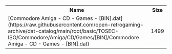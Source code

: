 <table>
<tr><th>Name</th><th>Size</th></tr>
<tr><td>
[Commodore Amiga - CD - Games - [BIN].dat](https://raw.githubusercontent.com/open-retrogaming-archive/dat-catalog/main/root/basic/TOSEC-ISO/Commodore/Amiga/CD/Games/[BIN]/Commodore Amiga - CD - Games - [BIN].dat)
</td><td>1499</td></tr>
</table>
